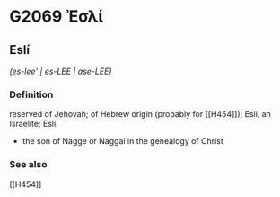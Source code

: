 # G2069 Ἐσλί

## Eslí

_(es-lee' | es-LEE | ase-LEE)_

### Definition

reserved of Jehovah; of Hebrew origin (probably for [[H454]]); Esli, an Israelite; Esli.

- the son of Nagge or Naggai in the genealogy of Christ

### See also

[[H454]]

